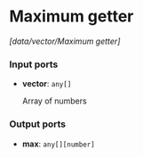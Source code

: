 # Maximum getter

_[data/vector/Maximum getter]_

### Input ports

* __vector__: ` any[] `


    Array of numbers<br>

### Output ports

* __max__: ` any[][number] `

